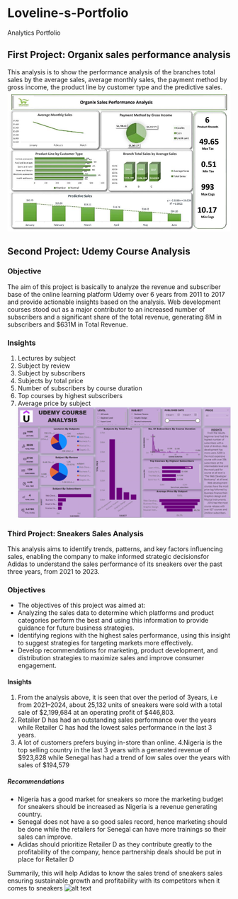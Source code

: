 # Loveline-s-Portfolio
Analytics Portfolio
## First Project:  Organix sales performance analysis
This analysis is to show the performance analysis of the branches total sales by the average sales, average monthly sales, the payment method by gross income, the product line by customer type and the predictive sales.
![alt text](Organix%20Sales%20Analysis.jpg)

## Second Project:   Udemy Course Analysis
### Objective

The aim of this project is basically to analyze the revenue and subscriber base of the online learning platform Udemy over 6 years from 2011 to 2017 and provide actionable insights based on the analysis.
Web development courses stood out as a major contributor to an increased number of subscribers and a significant share of the total revenue, generating 8M in subscribers and $631M in Total Revenue. 


### Insights
1. Lectures by subject
2. Subject by review
3. Subject by subscribers
4. Subjects by total price
5. Number of subscribers by course duration
6. Top courses by highest subscribers
7. Average price by subject
![alt text](Udemy%20Course%20Analysis.png)


### Third Project:  Sneakers Sales Analysis
This analysis aims to identify trends, patterns, and key factors influencing sales, enabling the company to make informed strategic decisionsfor Adidas to understand the sales performance of its sneakers over the past three years, from 2021 to 2023.

### Objectives
- The objectives of this project was aimed at:
- Analyzing the sales data to determine which platforms and product categories perform the best and using this information to provide guidance for future business strategies.
- Identifying regions with the highest sales performance, using this insight to suggest strategies for targeting markets more effectively.
- Develop recommendations for marketing, product development, and distribution strategies to maximize sales and improve consumer engagement.

#### Insights
1. From the analysis above, it is seen that over the period of 3years, i.e from 2021–2024, about 25,132 units of sneakers were sold with a total sale of $2,199,684 at an operating profit of $446,803.
2. Retailer D has had an outstanding sales performance over the years while Retailer C has had the lowest sales performance in the last 3 years.
3. A lot of customers prefers buying in-store than online.
4.Nigeria is the top selling country in the last 3 years with a generated revenue of $923,828 while Senegal has had a trend of low sales over the years with sales of $194,579

##### Recommendations

- Nigeria has a good market for sneakers so more the marketing budget for sneakers should be increased as Nigeria is a revenue generating country.
- Senegal does not have a so good sales record, hence marketing should be done while the retailers for Senegal can have more trainings so their sales can improve.
- Adidas should prioritize Retailer D as they contribute greatly to the profitability of the company, hence partnership deals should be put in place for Retailer D
  
Summarily, this will help Adidas to know the sales trend of sneakers sales ensuring sustainable growth and profitability with its competitors when it comes to sneakers
![alt text](Dashbord.png)
